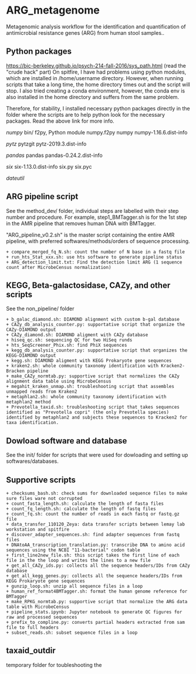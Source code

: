 # ARG_metagenome
Metagenomic analysis workflow for the identification and quantification of antimicrobial resistance genes (ARG) from human stool samples..

## Python packages 
https://bic-berkeley.github.io/psych-214-fall-2016/sys_path.html (read the "crude hack" part)
On spitfire, I have had problems using python modules, which are installed in /home/username directory. However, when running scripts that take a long time, the home directory times out and the script will stop. I also tried creating a conda environment, however, the conda env is also installed in the home directory and suffers from the same problem.

Therefore, for stability, I installed necessary python packages directly in the folder where the scripts are to help python look for the necessary packages. Read the above link for more info. 

*numpy*
bin/
	f2py, Python module numpy.f2py
numpy
numpy-1.16.6.dist-info

*pytz*
pytzgit
pytz-2019.3.dist-info

*pandas*
pandas
pandas-0.24.2.dist-info

*six*
six-1.13.0.dist-info
six.py
six.pyc

*dateutil*

## ARG pipeline script
See the method_dev/ folder, individual steps are labelled with their step number and procedure. For example, step1_BMTagger.sh is for the 1st step in the AMR pipeline that removes human DNA with BMTagger. 

"ARG_pipeline_v0.2.sh" is the master script containing the entire AMR pipeline, with preferred softwares/methods/orders of sequence processing.

	+ compare_merged_fq_N.sh: count the number of N base in a fastq file 
	+ run_hts_Stat_xxx.sh: use hts software to generate pipeline status
	+ ARG_detection_limit.txt: Find the detection limit ARG (1 sequence count after MicrobeCensus normalization)

## KEGG, Beta-galactosidase, CAZy, and other scripts
See the non_pipeline/ folder

	+ b_galac_diamond.sh: DIAMOND alignment with custom b-gal database
	+ CAZy_db_analysis_counter.py: supportative script that organize the CAZy-DIAMOND output
	+ CAZy_diamond.sh: DIAMOND aligment with CAZy database
	+ hiseq_qc.sh: sequencing QC for two HiSeq runds
	+ hts_SeqScreener_Phix.sh: find PhiX sequences 
	+ kegg_db_analysis_counter.py: supportative script that organizes the KEGG-DIAMOND output
	+ kegg.sh: DIAMOND aligment with KEGG Prokaryote gene sequences 
	+ kraken2.sh: whole community taxonomy identification with Kracken2-Bracken pipeline
	+ make_CAZy_normtab.py: supportive script that normalizes the CAZy alignment data table using MicrobeCensus
	+ megahit_kraken_unmap.sh: troubleshooting script that assembles unmapped reads from Kraken2 
	+ metaphlan2.sh: whole community taxonomy identification with metaphlan2 method
	+ Prevotella_taxid.sh: troubleshooting script that takes sequences identified as "Prevotella copri" (the only Prevotella species) identified by metaphlan2 and subjects these sequences to Kracken2 for taxa identification.

## Dowload software and database
See the init/ folder for scripts that were used for dowloading and setting up softwares/databases. 

## Supportive scripts
	+ checksums_bash.sh: check sums for downloaded sequence files to make sure files ware not corrupted
	+ count_fasta_length.sh: calculate the length of fasta files
	+ count_fq_length.sh: calculate the length of fastq files
	+ count_fq.sh: count the number of reads in each fastq or fastq.gz file
	+ data_transfer_110120_Zeya: data transfer scripts between lemay lab workstation and spitfire
	+ discover_adapter_sequences.sh: find adapter sequences from fastq files
	+ DNAtoAA_transcription_translation.py: transcribe DNA to amino acid sequences using the NCBI "11-bacterial" codon table
	+ first_line2new_file.sh: this script takes the first line of each file in the the loop and writes the lines to a new file 
	+ get_all_CAZy_ids.py: collects all the sequence headers/IDs from CAZy database
	+ get_all_kegg_genes.py: collects all the sequence headers/IDs from KEGG Prokaryote gene sequences 
	+ gunzip_loop.sh: unzip all sequence files in a loop
	+ human_ref_format4BMTagger.sh: format the human genome reference for BMTagger
	+ make_RPKG_normtab.py: supportive script that normalize the ARG data table with MicrobeCensus
	+ pipeline_stats.ipynb: Jupyter notebook to generate QC figures for raw and processed sequences  
	+ prefix_to_compline.py: converts partial headers extracted from sam file to full headers 
	+ subset_reads.sh: subset sequence files in a loop


## taxaid_outdir
temporary folder for toubleshooting the 